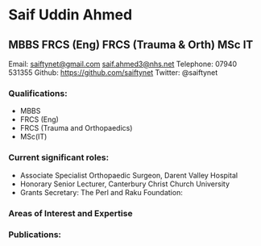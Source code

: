# Saif Uddin Ahmed
## MBBS FRCS (Eng) FRCS (Trauma & Orth) MSc IT

Email: saiftynet@gmail.com saif.ahmed3@nhs.net Telephone: 07940 531355 Github: https://github.com/saiftynet Twitter: @saiftynet

### Qualifications:
* MBBS
* FRCS (Eng)
* FRCS (Trauma and Orthopaedics)
* MSc(IT) 


### Current significant roles:
* Associate Specialist Orthopaedic Surgeon, Darent Valley Hospital
* Honorary Senior Lecturer, Canterbury Christ Church University
* Grants Secretary: The Perl and Raku Foundation:

### Areas of Interest and Expertise

### Publications:

